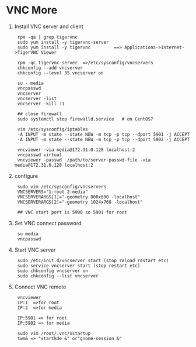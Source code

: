VNC More
================

1. Install VNC server and client

        rpm -qa | grep tigervnc   
        sudo yum install -y tigervnc-server
        sudo yum install -y tigervnc         ==> Applications->Internet->TigerVNC Viewer

        rpm -qc tigervnc-server  =>/etc/sysconfig/vncservers
        chkconfig --add vncserver
        chkconfig --level 35 vncserver on

        su - media
        vncpasswd
        vncserver 
        vncserver -list
        vncserver -kill :1

        ## close firewall
        sudo systemctl stop firewalld.service   # on CentOS7

        vim /etc/sysconfig/iptables
        -A INPUT -m state --state NEW -m tcp -p tcp --dport 5901 -j ACCEPT
        -A INPUT -m state --state NEW -m tcp -p tcp --dport 5902 -j ACCEPT

        vncviewer -via media@172.31.0.128 localhost:2
        vncpasswd virtual
        vncviewer -passwd  /path/to/server-passwd-file -via media@172.31.0.128 localhost:2

2. configure

        sudo vim /etc/sysconfig/vncservers
        VNCSERVERS="1:root 2:media"
        VNCSERVERARGS[1]="-geometry 800x600 -localhost"
        VNCSERVERARGS[2]="-geometry 1024x768 -localhost"

        ## VNC start port is 5900 so 5901 for root

3. Set VNC connect password

        su media
        vncpasswd

4. Start VNC server

        sudo /etc/init.d/vncserver start (stop reload restart etc)
        sudo service vncserver start (stop restart etc)
        sudo chkconfig vncserver on
        sudo chkconfig --list vncserver

5. Connect VNC remote

        vncviewer
        IP:1  =>for root
        IP:2  =>for media

        IP:5901 => for root
        IP:5902 => for media

        sudo vim /root/.vnc/xstartup
        twm& => "startkde &" or"gnome-session &"
